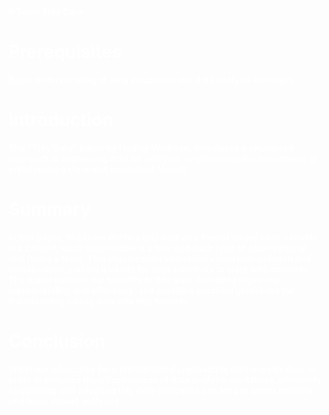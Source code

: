
<b style="color:#FFFFFF">
# Topic
Tidy Data

# Prerequisites
Basic understanding of data structures and data analysis concepts.

# Introduction
The "Tidy Data" paper by Hadley Wickham introduces a structured approach to organizing data for analysis, emphasizing the importance of maintaining a clear and consistent format.

# Summary
In this paper, Wickham defines tidy data as a format where each variable is a column, each observation is a row, and each type of observational unit forms a table. This organization streamlines data manipulation and visualization, making it easier for data scientists to work with datasets. The paper outlines the benefits of tidy data, including improved reproducibility and efficiency, and provides practical guidelines for transforming messy data into tidy formats.

# Conclusion
Wickham advocates for a standardized approach to data organization in order to enhance the effectiveness of data analysis workflows, ultimately suggesting that adopting tidy data principles can lead to better insights and more robust analyses.
</b>
